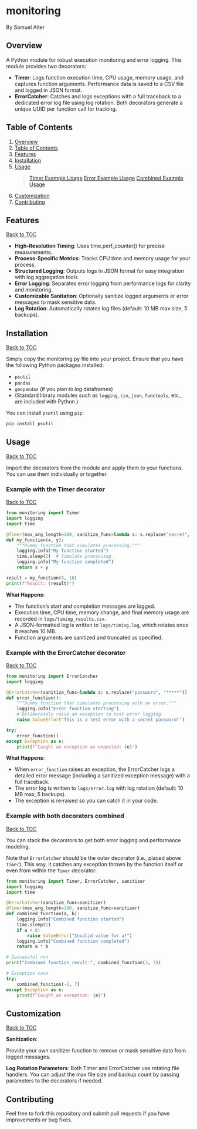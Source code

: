 # monitoring

By Samuel Alter

## Overview <a name='overview'></a>

A Python module for robust execution monitoring and error logging. This module provides two decorators:
* **Timer**: Logs function execution time, CPU usage, memory usage, and captures function arguments. Performance data is saved to a CSV file and logged in JSON format.
* **ErrorCatcher**: Catches and logs exceptions with a full traceback to a dedicated error log file using log rotation. Both decorators generate a unique UUID per function call for tracking.

## Table of Contents <a name='toc'></a>

1. [Overview ](#overview)
2. [Table of Contents](#toc)
3. [Features](#features)
4. [Installation](#install)
5. [Usage](#usage)
   > [Timer Example Usage](#timer_example)
   > [Error Example Usage](#error_example)
   > [Combined Example Usage](#combined)
6. [Customization](#custom)
7. [Contributing](#contribute)
   

## Features <a name='features'></a>

[Back to TOC](#toc)

* **High-Resolution Timing**: Uses time.perf_counter() for precise measurements.
* **Process-Specific Metrics**: Tracks CPU time and memory usage for your process.
* **Structured Logging**: Outputs logs in JSON format for easy integration with log aggregation tools.
* **Error Logging**: Separates error logging from performance logs for clarity and monitoring.
* **Customizable Sanitation**: Optionally sanitize logged arguments or error messages to mask sensitive data.
* **Log Rotation**: Automatically rotates log files (default: 10 MB max size, 5 backups).

## Installation <a name='install'></a>

[Back to TOC](#toc)

Simply copy the monitoring.py file into your project. Ensure that you have the following Python packages installed:
* `psutil`
* `pandas`
* `geopandas` (if you plan to log dataframes)
* (Standard library modules such as `logging`, `csv`, `json`, `functools`, etc., are included with Python.)

You can install `psutil` using `pip`:
```bash
pip install psutil
```

## Usage <a name='usage'></a>

[Back to TOC](#toc)

Import the decorators from the module and apply them to your functions. You can use them individually or together.

### Example with the Timer decorator <a name='timer_example'></a>

[Back to TOC](#toc)

```python
from monitoring import Timer
import logging
import time

@Timer(max_arg_length=100, sanitize_func=lambda s: s.replace("secret", "*****"))
def my_function(x, y):
    """Dummy function that simulates processing."""
    logging.info("My function started")
    time.sleep(2)  # Simulate processing
    logging.info("My function completed")
    return x + y

result = my_function(5, 10)
print(f"Result: {result}")
```

**What Happens**:
* The function’s start and completion messages are logged.
* Execution time, CPU time, memory change, and final memory usage are recorded in `logs/timing_results.csv`.
* A JSON-formatted log is written to `logs/timing.log`, which rotates once it reaches 10 MB.
* Function arguments are sanitized and truncated as specified.

### Example with the ErrorCatcher decorator <a name='error_example'></a>

[Back to TOC](#toc)

```python
from monitoring import ErrorCatcher
import logging

@ErrorCatcher(sanitize_func=lambda s: s.replace("password", "*****"))
def error_function():
    """Dummy function that simulates processing with an error."""
    logging.info("Error function starting")
    # Deliberately raise an exception to test error logging.
    raise ValueError("This is a test error with a secret password!")

try:
    error_function()
except Exception as e:
    print(f"Caught an exception as expected: {e}")
```

**What Happens**:
* When `error_function` raises an exception, the ErrorCatcher logs a detailed error message (including a sanitized exception message) with a full traceback.
* The error log is written to `logs/error.log` with log rotation (default: 10 MB max, 5 backups).
* The exception is re‑raised so you can catch it in your code.

### Example with both decorators combined <a name='combined'></a>

[Back to TOC](#toc)

You can stack the decorators to get both error logging and performance modeling. 

Note that `ErrorCatcher` should be the outer decorator (i.e., placed above `Timer`). This way, it catches any exception thrown by the function itself or even from within the `Timer` decorator:

```python
from monitoring import Timer, ErrorCatcher, sanitizer
import logging
import time

@ErrorCatcher(sanitize_func=sanitizer)
@Timer(max_arg_length=100, sanitize_func=sanitizer)
def combined_function(a, b):
    logging.info("Combined function started")
    time.sleep(1)
    if a < 0:
        raise ValueError("Invalid value for a!")
    logging.info("Combined function completed")
    return a * b

# Successful run
print("Combined function result:", combined_function(3, 7))

# Exception case
try:
    combined_function(-1, 7)
except Exception as e:
    print(f"Caught an exception: {e}")
```

## Customization <a name='custom'></a>

[Back to TOC](#toc)

**Sanitization**:

Provide your own sanitizer function to remove or mask sensitive data from logged messages.

**Log Rotation Parameters**:
Both Timer and ErrorCatcher use rotating file handlers. You can adjust the max file size and backup count by passing parameters to the decorators if needed.

## Contributing <a name='contribute'></a>

Feel free to fork this repository and submit pull requests if you have improvements or bug fixes.
